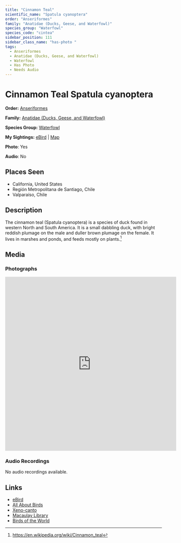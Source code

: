 ```yaml
---
title: "Cinnamon Teal"
scientific_name: "Spatula cyanoptera"
order: "Anseriformes"
family: "Anatidae (Ducks, Geese, and Waterfowl)"
species_group: "Waterfowl"
species_code: "cintea"
sidebar_position: 111
sidebar_class_name: "has-photo "
tags: 
  - Anseriformes
  - Anatidae (Ducks, Geese, and Waterfowl)
  - Waterfowl
  - Has Photo
  - Needs Audio
---
```


# Cinnamon Teal <span className='sci_name'>Spatula cyanoptera</span>

**Order:** [Anseriformes](/tags/anseriformes)

**Family:** [Anatidae (Ducks, Geese, and Waterfowl)](/tags/anatidae-ducks-geese-and-waterfowl)

**Species Group:** [Waterfowl](/tags/waterfowl)

**My Sightings:** [eBird](https://ebird.org/lifelist?r=world&time=life&spp=cintea) | [Map](/map?species_code=cintea)

**Photo**: Yes 

**Audio**: No

## Places Seen

* California, United States
* Región Metropolitana de Santiago, Chile
* Valparaíso, Chile

## Description
The cinnamon teal (Spatula cyanoptera) is a species of duck found in western North and South America. It is a small dabbling duck, with bright reddish plumage on the male and duller brown plumage on the female. It lives in marshes and ponds, and feeds mostly on plants.[^1]

[^1]: https://en.wikipedia.org/wiki/Cinnamon_teal

## Media
### Photographs
<iframe src="https://macaulaylibrary.org/asset/627867335/embed" width="550" height="560" frameborder="0" allowfullscreen></iframe>

### Audio Recordings
No audio recordings available.

## Links
* [eBird](https://ebird.org/species/cintea) 
* [All About Birds](https://www.allaboutbirds.org/guide/cintea) 
* [Xeno-canto](https://www.xeno-canto.org/species/spatula-cyanoptera) 
* [Macaulay Library](https://search.macaulaylibrary.org/catalog?taxonCode=cintea&sort=rating_rank_desc)
* [Birds of the World](https://birdsoftheworld.org/bow/species/cintea)
